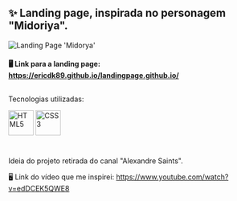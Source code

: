 ## ✨ Landing page, inspirada no personagem "Midoriya". 

<img witdh="500" title="Landing Page 'Midorya'" src="https://user-images.githubusercontent.com/68076508/159206962-4e0996f4-fc49-481d-9e67-f8807e147e10.gif">

#### 🖥 Link para a landing page: https://ericdk89.github.io/landingpage.github.io/

##

Tecnologias utilizadas: 

<div style="display: inline_block">
<img width="50" title="HTML5" src="https://cdn.jsdelivr.net/gh/devicons/devicon/icons/html5/html5-original.svg" />
<img width="50" title="CSS3" src="https://cdn.jsdelivr.net/gh/devicons/devicon/icons/css3/css3-original.svg" />
</div>
  
#

Ideia do projeto retirada do canal "Alexandre Saints". 

🖥 Link do vídeo que me inspirei: https://www.youtube.com/watch?v=edDCEK5QWE8
